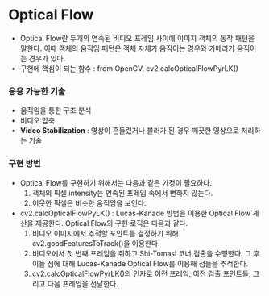 

# Optical Flow

- Optical Flow란 두개의 연속된 비디오 프레임 사이에 이미지 객체의 동작 패턴을 말한다. 이때 객체의 움직임 패턴은 객체 자체가 움직이는 경우와 카메라가 움직이는 경우가 있다.
- 구현에 핵심이 되는 함수 : from OpenCV, cv2.calcOpticalFlowPyrLK()



### 응용 가능한 기술

- 움직읨을 통한 구조 분석
- 비디오 압축
- **Video Stabilization** : 영상이 흔들렸거나 블러가 된 경우 깨끗한 영상으로 처리하는 기술



### 구현 방법

- Optical Flow를 구현하기 위해서는 다음과 같은 가정이 필요하다.
  1. 객체의 픽셀 intensity는 연속된 프레임 속에서 변하지 않는다.
  2. 이웃한 픽셀은 비슷한 움직임을 보인다.
- cv2.calcOpticalFlowPyLK() : Lucas-Kanade 방법을 이용한 Optical Flow 계산을 제공한다. Optical Flow의 구현 로직은 다음과 같다.
  1. 비디오 이미지에서 추적할 포인트를 결정하기 위해 cv2.goodFeaturesToTrack()을 이용한다.
  2. 비디오에서 첫 번째 프레임을 취하고 Shi-Tomasi 코너 검출을 수행한다. 그 후 이들 점에 대해 Lucas-Kanade Optical Flow를 이용해 점들을 추적한다.
  3. cv2.calcOpticalFlowPyrLK()의 인자로 이전 프레임, 이전 검출 포인트들, 그리고 다음 프레임을 전달한다.


